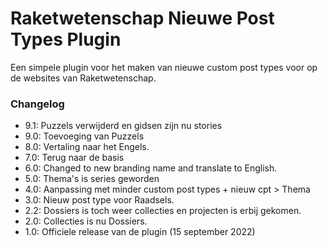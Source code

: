 # Raketwetenschap Nieuwe Post Types Plugin

Een simpele plugin voor het maken van nieuwe custom post types voor op de websites van Raketwetenschap.

### Changelog
- 9.1: Puzzels verwijderd en gidsen zijn nu stories
- 9.0: Toevoeging van Puzzels
- 8.0: Vertaling naar het Engels.
- 7.0: Terug naar de basis
- 6.0: Changed to new branding name and translate to English.
- 5.0: Thema's is series geworden
- 4.0: Aanpassing met minder custom post types + nieuw cpt > Thema
- 3.0: Nieuw post type voor Raadsels.
- 2.2: Dossiers is toch weer collecties en projecten is erbij gekomen.
- 2.0: Collecties is nu Dossiers.
- 1.0: Officiele release van de plugin (15 september 2022)
